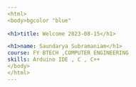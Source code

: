 ```yaml
---
<html>
<body>bgcolor "blue"
	
<h1>title: Welcome 2023-08-15</h1>

<h1>name: Saundarya Subramaniam</h1>
course: FY BTECH ,COMPUTER ENGINEERING
skills: Arduino IDE , C , C++
</body>
</html>
---
```


